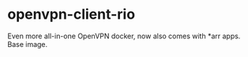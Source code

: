 # openvpn-client-rio
Even more all-in-one OpenVPN docker, now also comes with *arr apps. Base image.
